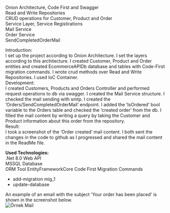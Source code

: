 Onion Architecture, Code First and Swagger <br>
Read and Write Repositories <br>
CRUD operations for Customer, Product and Order <br> 
Service Layer, Service Registirations <br>
Mail Service <br>
Order Service <br>
SendCompletedOrderMail <br>

Introduction:<br>
I set up the project according to Onion Architecture. I set the layers according to this architecture. I created Customer, Product and Order entities and created EcommerceAPIDb database and tables with Code-First migration commands. I wrote crud methods over Read and Write Repositories. I used IoC Container.<br>
Development:<br>
I created Customers, Products and Orders Controller and performed request operations to db via swagger. I created the Mail Service structure. I checked the mail sending with smtp. I created the ‘Orders/SendCompletedOrderMail’ endpoint. I added the ‘IsOrdered’ bool variable to the Orders table and checked the ‘created order’ from the db. I filled the mail content by writing a query by taking the Customer and Product information about this order from the repository.<br>
Result:<br>
I took a screenshot of the ‘Order created’ mail content. I both sent the changes in the code to github as I progressed and shared the mail content in the ReadMe file.<br>

<strong>Used Technologies:</strong> <br>
.Net 8.0 Web API <br>
MSSQL Database <br>
ORM Tool EntityFrameworkCore Code First Migration Commands <br>
* add-migration mig_1 <br>
* update-database <br>

An example of an email with the subject 'Your order has been placed' is shown in the screenshot below.
<br>
![Örnek Mail](https://github.com/gokgu/ECommerce_API/assets/15246646/57ad5756-94cc-4a61-91a8-fe801fc16622)
